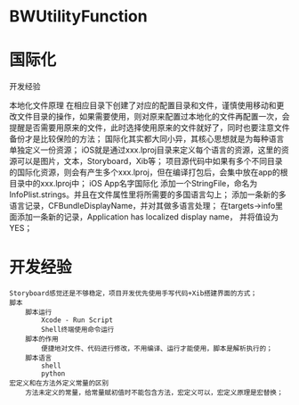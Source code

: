 
# BWUtilityFunction

# 国际化
开发经验  

本地化文件原理
    在相应目录下创建了对应的配置目录和文件，谨慎使用移动和更改文件目录的操作，如果需要使用，则对原来配置过本地化的文件再配置一次，会提醒是否需要用原来的文件，此时选择使用原来的文件就好了，同时也要注意文件备份才是比较保险的方法；
    国际化其实都大同小异，其核心思想就是为每种语言单独定义一份资源；
    iOS就是通过xxx.lproj目录来定义每个语言的资源，这里的资源可以是图片，文本，Storyboard，Xib等；
    项目源代码中如果有多个不同目录的国际化资源，则会有产生多个xxx.lproj，但在编译打包后，会集中放在app的根目录中的xxx.lproj中；
iOS App名字国际化
    添加一个StringFile，命名为InfoPlist.strings。并且在文件属性里将所需要的多国语言勾上；
    添加一条新的多语言记录，CFBundleDisplayName，并对其做多语言处理；
    在targets->info里面添加一条新的记录，Application has localized display name， 并将值设为YES；

# 开发经验
	Storyboard感觉还是不够稳定，项目开发优先使用手写代码+Xib搭建界面的方式；
    脚本
        脚本运行
            Xcode - Run Script
            Shell终端使用命令运行
        脚本的作用
            便捷地对文件、代码进行修改，不用编译、运行才能使用，脚本是解析执行的；
        脚本语言
            shell
            python
    宏定义和在方法外定义常量的区别
        方法未定义的常量，给常量赋初值时不能包含方法，宏定义可以，宏定义原理是宏替换；
